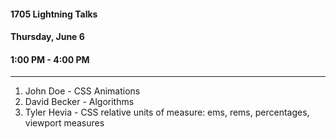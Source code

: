 #### 1705 Lightning Talks
#### Thursday, June 6
#### 1:00 PM - 4:00 PM

-----------------------------------------
1. John Doe - CSS Animations
2. David Becker - Algorithms 
3. Tyler Hevia - CSS relative units of measure: ems, rems, percentages, viewport measures
